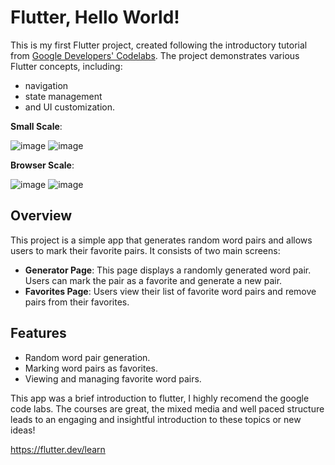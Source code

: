 # Flutter, Hello World!
This is my first Flutter project, created following the introductory tutorial from [Google Developers' Codelabs](https://codelabs.developers.google.com/). The project demonstrates various Flutter concepts, including:
- navigation
- state management
- and UI customization.

**Small Scale**:

![image](https://github.com/Schweem/FlutterHelloWorld/assets/63567335/eb5193e4-c498-48dd-8056-701843b44e5d)
![image](https://github.com/Schweem/FlutterHelloWorld/assets/63567335/96aaa691-8a10-4810-b905-7dd2248f3caa)

**Browser Scale**:

![image](https://github.com/Schweem/FlutterHelloWorld/assets/63567335/cc38fdad-9c0a-48e4-8259-4eef3fa513de)
![image](https://github.com/Schweem/FlutterHelloWorld/assets/63567335/1b31ee12-627d-4c6b-bc4d-d2c122a23e23)



## Overview
This project is a simple app that generates random word pairs and allows users to mark their favorite pairs. It consists of two main screens:

- **Generator Page**: This page displays a randomly generated word pair. Users can mark the pair as a favorite and generate a new pair.
- **Favorites Page**: Users view their list of favorite word pairs and remove pairs from their favorites.

## Features
- Random word pair generation.
- Marking word pairs as favorites.
- Viewing and managing favorite word pairs.

This app was a brief introduction to flutter, I highly recomend the google code labs. The courses are great, the mixed media and well paced structure leads to an engaging and insightful introduction to these topics or new ideas!

https://flutter.dev/learn
